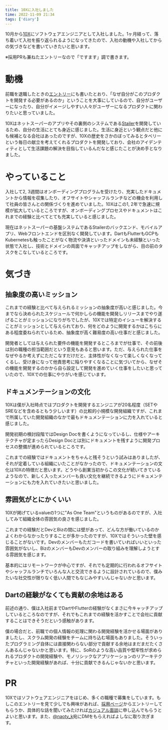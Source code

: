 ```yaml
---
title: 10Xに入社しました
time: 2022-11-09 21:34
tags: ['diary']
---
```


10月から[10X](https://10x.co.jp/)にソフトウェアエンジニアとして入社しました。1ヶ月経って、落ち着いて入社を振り返られるようになってきたので、入社の動機や入社してからの気づきなどを書いていきたいと思います。

※採用PRも兼ねたエントリーなので「ですます」調で書きます。

# 動機
前職を退職したときの[エントリー](/487/)にも書いたとおり、「なぜ自分がこのプロダクトを開発する必要があるのか」ということを大事にしているので、自分がユーザーになったり、自分がイメージしやすい人々がユーザーになるプロダクトに関わりたいと思っていました。

10Xはネットスーパーのアプリやその裏側のシステムである[Stailer](https://stailer.jp/)を開発しているため、自分の生活にとても身近に感じました。生活に身近という観点だと他にも候補となる会社はあったのですが、10Xの歴史をさかのぼってみるとタベリーという毎日の献立を考えてくれるプロダクトを開発しており、会社のアイデンティティとして生活課題の解決を目指しているんだなと感じたことが決め手となりました。

# やっていること
入社して2, 3週間はオンボーディングプログラムを受けたり、充実したドキュメントから情報を収集したり、オフサイトやシャッフルランチなどの機会を利用して社員の皆さんとの関係づくりを進めていました。10Xはこの1, 2年で急速に規模が拡大しているところですが、オンボーディングプロセスやドキュメントはこれまでの経験と比べてとても充実していると感じました。

現在はネットスーパーの基盤システムであるStailerのバックエンド、モバイルアプリ、Webフロントエンドを区別なく開発しています。DartもFlutterもGCPもKubernetesも触ったことがなく物流や決済といったドメインも未経験といった状態で入社し、技術とドメインの両面でキャッチアップをしながら、目の前のタスクをこなしているところです。

# 気づき

## 抽象度の高いミッション
これまでの経験と比べて与えられるミッションの抽象度が高いと感じました。今までなら決められたスケジュールで何かしらの機能を開発しリリースまでやり遂げることがミッションになりがちでしたが、10Xでは特定のイシューを解決することがミッションとして与えられており、何をどのように開発するかはこちらにある程度委ねられているため、抽象度が高く難易度の高い仕事だと感じました。

開発者としては与えられた要件の機能を開発するところまでが仕事で、その前後は別の職種の担当範囲だという意見もあると思います。ただ、与えられた仕事をなぜやるか考えずにただこなすだけだと、主体性がなくなって楽しくなくなってくるし、受け身になって他責思考に陥りやすくなることに気づいてから、なぜその機能を開発するのかから自ら設定して開発を進めていく仕事をしたいと思っていたので、10Xでの仕事にやりがいを感じています。

## ドキュメンテーションの文化
10Xは僕が入社時点ではプロダクトを開発するエンジニアが20名程度（SETやSREなどを含めるともう少しいます）の比較的小規模な開発組織ですが、これまで所属していた開発組織のなかで最もドキュメンテーションに力を入れていると感じました。

開発初期の検討段階ではDesign Docを書くようになっているし、仕様やアーキテクチャが定まったらDesign Docとは別にドキュメントを残すように開発プロセスの整備が進められているところです。

これまでの経験ではドキュメントをちゃんと残そうという試みはありましたが、それが定着している組織にいたことがなかったので、ドキュメンテーションの文化は10Xの特徴だと思います。どうやら創業当初からこの文化が続いてきているようなので、新しく入ったメンバーも良い文化を継続できるようにドキュメンテーションにも力を入れていきたいと思いました。

## 雰囲気がとにかくいい
10Xが掲げているvalueの1つに"As One Team"というものがあるのですが、入社してみて組織全体の雰囲気の良さを感じました。

これまでの経験だとDevとBizの間には壁があって、どんな方が働いているのかよくわからなかったりすることが多かったのですが、10Xではそういった壁を感じることがないです。Devのメンバーもただコードを書いていればいいといった雰囲気がないし、BizのメンバーもDevのメンバーの取り組みを理解しようとする雰囲気を感じます。

基本的にはリモートワークが中心ですが、それでも定期的に行われるオフサイトやシャッフルランチでいろんな人と交流できるように設計されているので、僕みたいな社交性が限りなく低い人間でもなじみやすいんじゃないかと思います。

## Dartの経験がなくても貢献の余地はある
前述の通り、僕は入社前までDartやFlutterの経験がなくまさに今キャッチアップしているところなのですが、それでもこれまでの経験を活かすことで会社に貢献することはできそうだという感触があります。

僕の場合だと、前職での個人情報の処理に関わる開発経験を活かせる場面がありましたし、スクラム開発の経験をチームに持ち込む場面もありました。そういったプログラミング自体には直接関わらない部分で貢献する余地はまだまだたくさんあるんじゃないかと思います。特に、SoRのような高い品質や堅牢性が求められるプロダクトの開発経験や、モノリシックなアプリケーションのリアーキテクチャといった開発経験があれば、十分に貢献できるんじゃないかと思います。

# PR
10Xではソフトウェアエンジニアをはじめ、多くの職種で募集をしています。もしこのエントリーを見て少しでも興味があれば、[採用ページ](https://10x.co.jp/recruit/)からエントリーしてもらうか、具体的な話を聞いてみたければ[カジュアル面談](https://meety.net/articles/t2--yo4sx7qce)に申し込んでもらうとよいと思います。また、[@naoty_k](https://twitter.com/naoty_k)宛にDMをもらえればよしなに取り次ぎます。
